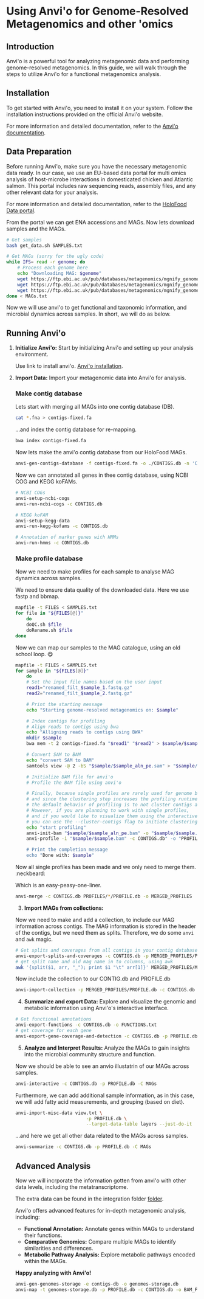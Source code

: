 # Using Anvi'o for Genome-Resolved Metagenomics and other 'omics

## Introduction
Anvi'o is a powerful tool for analyzing metagenomic data and performing genome-resolved metagenomics. In this guide, we will walk through the steps to utilize Anvi'o for a functional metagenomics analysis.

## Installation
To get started with Anvi'o, you need to install it on your system. Follow the installation instructions provided on the official Anvi'o website.

For more information and detailed documentation, refer to the [Anvi'o documentation](https://merenlab.org/software/anvio/).

## Data Preparation
Before running Anvi'o, make sure you have the necessary metagenomic data ready. In our case, we use an EU-based data portal for multi omics analysis of host-microbe interactions in domesticated chicken and Atlantic salmon. This portal includes raw sequencing reads, assembly files, and any other relevant data for your analysis.

For more information and detailed documentation, refer to the [HoloFood Data portal](https://www.holofooddata.org/).

From the portal we can get ENA accessions and MAGs. Now lets download samples and the MAGs.

```bash
# Get samples
bash get_data.sh SAMPLES.txt

# Get MAGs (sorry for the ugly code)
while IFS= read -r genome; do
    # Process each genome here 
    echo "Downloading MAG: $genome"
    wget https://ftp.ebi.ac.uk/pub/databases/metagenomics/mgnify_genomes/non-model-fish-gut/v2.0/species_catalogue/MGYG0003075/"$genome"/genome/"$genome".fna
    wget https://ftp.ebi.ac.uk/pub/databases/metagenomics/mgnify_genomes/non-model-fish-gut/v2.0/species_catalogue/MGYG0002995/"$genome"/genome/"$genome".fna
    wget https://ftp.ebi.ac.uk/pub/databases/metagenomics/mgnify_genomes/non-model-fish-gut/v2.0/species_catalogue/MGYG0002996/"$genome"/genome/"$genome".fna
done < MAGs.txt
```

Now we will use anvi'o to get functional and taxonomic information, and microbial dynamics across samples. In short, we will do as below.
## Running Anvi'o
1. **Initialize Anvi'o:** Start by initializing Anvi'o and setting up your analysis environment.

    Use link to install anvi'o. [Anvi'o installation](https://anvio.org/install/).

2. **Import Data:** Import your metagenomic data into Anvi'o for analysis.

    ### Make contig database
    Lets start with merging all MAGs into one contig database (DB).
    ```bash
    cat *.fna > contigs-fixed.fa
    ```
    ...and index the contig database for re-mapping.
    ```bash
    bwa index contigs-fixed.fa
    ```
    Now lets make the anvi'o contig database from our HoloFood MAGs.
    ```bash
    anvi-gen-contigs-database -f contigs-fixed.fa -o ./CONTIGS.db -n 'CONTIG DB for HoloFood MAGs'
    ```
    Now we can annotated all genes in thee contig database, using NCBI COG and KEGG koFAMs.
    ```bash
    # NCBI COGs
    anvi-setup-ncbi-cogs
    anvi-run-ncbi-cogs -c CONTIGS.db

    # KEGG koFAM
    anvi-setup-kegg-data
    anvi-run-kegg-kofams -c CONTIGS.db 

    # Annotation of marker genes with HMMs
    anvi-run-hmms -c CONTIGS.db
    ```

    ### Make profile database
    
    Now we need to make profiles for each sample to analyse MAG dynamics across samples.

    We need to ensure data quality of the downloaded data. Here we use fastp and bbmap. 

    ```bash
    mapfile -t FILES < SAMPLES.txt
    for file in "${FILES[@]}"
        do
        doQC.sh $file
        doRename.sh $file
    done
    ```

    Now we can map our samples to the MAG catalogue, using an old school loop. :yum:

    ```bash    
    mapfile -t FILES < SAMPLES.txt
    for sample in "${FILES[@]}"
        do    
        # Set the input file names based on the user input
        read1="renamed_filt_$sample_1.fastq.gz"
        read2="renamed_filt_$sample_2.fastq.gz"

        # Print the starting message
        echo "Starting genome-resolved metagenomics on: $sample"

        # Index contigs for profiling
        # Align reads to contigs using bwa
        echo "Alligning reads to contigs using BWA"
        mkdir $sample
        bwa mem -t 2 contigs-fixed.fa "$read1" "$read2" > $sample/$sample_aln_pe.sam

        # Convert SAM to BAM
        echo "convert SAM to BAM"
        samtools view -@ 2 -bS "$sample/$sample_aln_pe.sam" > "$sample/$sample_aln_pe.bam"

        # Initialize BAM file for anvi'o
        # Profile the BAM file using anvi'o

        # Finally, because single profiles are rarely used for genome binning or visualization,
        # and since the clustering step increases the profiling runtime for no good reason,
        # the default behavior of profiling is to not cluster contigs automatically.
        # However, if you are planning to work with single profiles,
        # and if you would like to visualize them using the interactive interface without any merging,
        # you can use the --cluster-contigs flag to initiate clustering of contigs.
        echo "start profiling"
        anvi-init-bam "$sample/$sample_aln_pe.bam" -o "$sample/$sample.bam"
        anvi-profile -i "$sample/$sample.bam" -c CONTIGS.db" -o "PROFILES/$sample/" -T 2 --cluster-contigs

        # Print the completion message
        echo "Done with: $sample"
    ```

    Now all single profiles has been made and we only need to merge them. :neckbeard:

    Which is an easy-peasy-one-liner. 

    ```bash
    anvi-merge -c CONTIGS.db PROFILES/*/PROFILE.db -o MERGED_PROFILES
    ```

    3. **Import MAGs from collections:** 

    Now we need to make and add a collection, to include our MAG information across contigs. The MAG information is stored in the header of the contigs, but we need them as splits. Therefore, we do some `anvi` and `awk` magic. 

    ```bash
    # Get splits and coverages from all contigs in your contig databases.
    anvi-export-splits-and-coverages -c CONTIGS.db -p MERGED_PROFILES/PROFILE.db
    # get split name and old mag name in to columns, using awk
    awk '{split($1, arr, "_"); print $1 "\t" arr[1]}' MERGED_PROFILES/MERGED_PROFILES-COVs.txt > MERGED_PROFILES/COLLECTION.txt
    ```
    Now include the collection to our CONTIG.db and PROFILE.db

    ```bash
    anvi-import-collection -p MERGED_PROFILES/PROFILE.db -c CONTIGS.db MERGED_PROFILES/COLLECTION.txt -C MAGs
    ```

    4. **Summarize and export Data:** Explore and visualize the genomic and metabolic information using Anvi'o's interactive interface.

    ```bash
    # Get functional annotations
    anvi-export-functions -c CONTIGS.db -o FUNCTIONS.txt
    # get coverage for each gene
    anvi-export-gene-coverage-and-detection -c CONTIGS.db -p PROFILE.db -O FUNCTIONS
    ```

    
    5. **Analyze and Interpret Results:** Analyze the MAGs to gain insights into the microbial community structure and function.

    Now we should be able to see an anvio illustatrin of our MAGs across samples. 
    ```bash
    anvi-interactive -c CONTIGS.db -p PROFILE.db -C MAGs
    ```

    Furthermore, we can add additional sample information, as in this case, we will add fatty acid measurements, and grouping (based on diet).
    ```bash
    anvi-import-misc-data view.txt \
                              -p PROFILE.db \
                              --target-data-table layers --just-do-it
    ```
    
    
    ...and here we get all other data related to the MAGs across samples.
    ```bash
    anvi-summarize -c CONTIGS.db -p PROFILE.db -C MAGs
    ``` 

    ## Advanced Analysis

    Now we will incrporate the information gotten from anvi'o with other data levels, including the metatranscriptome. 

    The extra data can be found in the integration folder [folder](https://www.holofooddata.org/).

    Anvi'o offers advanced features for in-depth metagenomic analysis, including:
    - **Functional Annotation:** Annotate genes within MAGs to understand their functions.
    - **Comparative Genomics:** Compare multiple MAGs to identify similarities and differences.
    - **Metabolic Pathway Analysis:** Explore metabolic pathways encoded within the MAGs.

    __Happy analyzing with Anvi'o!__


    ```bash
    anvi-gen-genomes-storage -e contigs-db -o genomes-storage.db
    anvi-map -t genomes-storage.db -p PROFILE.db -c CONTIGS.db -o BAM_FILE.bam
    ```
